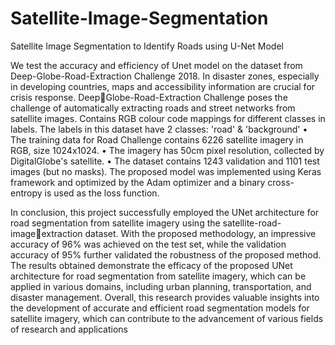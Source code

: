 # Satellite-Image-Segmentation
Satellite Image Segmentation to Identify Roads using U-Net Model

We test the accuracy and efficiency of Unet model
on the dataset from Deep-Globe-Road-Extraction
Challenge 2018. In disaster zones, especially in 
developing countries, maps and accessibility 
information are crucial for crisis response. DeepGlobe-Road-Extraction Challenge poses the challenge 
of automatically extracting roads and street networks 
from satellite images. Contains RGB colour code 
mappings for different classes in labels. The labels in 
this dataset have 2 classes: 'road' & 'background'
• The training data for Road Challenge contains 
6226 satellite imagery in RGB, size 
1024x1024.
• The imagery has 50cm pixel resolution, 
collected by DigitalGlobe's satellite.
• The dataset contains 1243 validation and 1101 
test images (but no masks).
The proposed model was implemented using Keras
framework and optimized by the Adam optimizer and 
a binary cross-entropy is used as the loss function.

In conclusion, this project successfully 
employed the UNet architecture for road segmentation 
from satellite imagery using the satellite-road-imageextraction dataset. With the proposed methodology, an 
impressive accuracy of 96% was achieved on the test 
set, while the validation accuracy of 95% further 
validated the robustness of the proposed method. The 
results obtained demonstrate the efficacy of the 
proposed UNet architecture for road segmentation from 
satellite imagery, which can be applied in various 
domains, including urban planning, transportation, and 
disaster management. Overall, this research provides 
valuable insights into the development of accurate and 
efficient road segmentation models for satellite 
imagery, which can contribute to the advancement of 
various fields of research and applications
